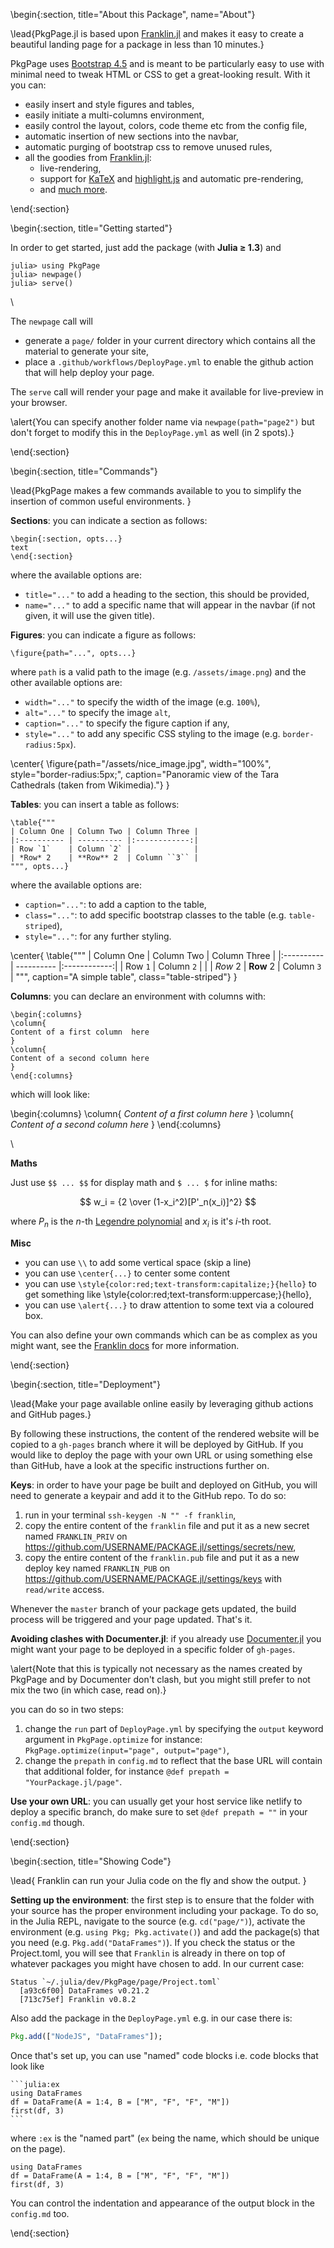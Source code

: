 <!-- =============================
     ABOUT
    ============================== -->

\begin{:section, title="About this Package", name="About"}

\lead{PkgPage.jl is based upon [Franklin.jl](https://github.com/tlienart/Franklin.jl) and makes it easy to create a beautiful landing page for a package in less than 10 minutes.}

PkgPage uses [Bootstrap 4.5](https://getbootstrap.com/docs/4.5/getting-started/introduction/) and is meant to be particularly easy to use with minimal need to tweak HTML or CSS to get a great-looking result.
With it you can:

* easily insert and style figures and tables,
* easily initiate a multi-columns environment,
* easily control the layout, colors, code theme etc from the config file,
* automatic insertion of new sections into the navbar,
* automatic purging of bootstrap css to remove unused rules,
* all the goodies from [Franklin.jl](https://github.com/tlienart/Franklin.jl):
    * live-rendering,
    * support for [KaTeX](https://github.com/KaTeX/KaTeX) and [highlight.js](https://highlightjs.org/) and automatic pre-rendering,
    * and [much more](https://franklinjl.org/).

\end{:section}

<!-- =============================
     GETTING STARTED
     ============================== -->
\begin{:section, title="Getting started"}

In order to get started, just add the package (with **Julia ≥ 1.3**) and

```julia-repl
julia> using PkgPage
julia> newpage()
julia> serve()
```

\\

The `newpage` call will
* generate a `page/` folder in your current directory which contains all the material to generate your site,
* place a `.github/workflows/DeployPage.yml` to enable the github action that will help deploy your page.

The `serve` call will render your page and make it available for live-preview in your browser.

\alert{You can specify another folder name via `newpage(path="page2")` but don't forget to modify this in the `DeployPage.yml` as well (in 2 spots).}

\end{:section}

<!-- =============================
     SPECIAL COMMANDS
     ============================== -->
\begin{:section, title="Commands"}

\lead{PkgPage makes a few commands available to you to simplify the insertion of common useful environments.
}

**Sections**: you can indicate a section as follows:

```plaintext
\begin{:section, opts...}
text
\end{:section}
```

where the available options are:

* `title="..."` to add a heading to the section, this should be provided,
* `name="..."` to add a specific name that will appear in the navbar (if not given, it will use the given title).

**Figures**: you can indicate a figure as follows:

```plaintext
\figure{path="...", opts...}
```

where `path` is a valid path to the image (e.g. `/assets/image.png`) and the other available options are:

* `width="..."` to specify the width of the image (e.g. `100%`),
* `alt="..."` to specify the image `alt`,
* `caption="..."` to specify the figure caption if any,
* `style="..."` to add any specific CSS styling to the image (e.g. `border-radius:5px`).

\center{
  \figure{path="/assets/nice_image.jpg", width="100%", style="border-radius:5px;", caption="Panoramic view of the Tara Cathedrals (taken from Wikimedia)."}
}

**Tables**: you can insert a table as follows:

```plaintext
\table{"""
| Column One | Column Two | Column Three |
|:---------- | ---------- |:------------:|
| Row `1`    | Column `2` |              |
| *Row* 2    | **Row** 2  | Column ``3`` |
""", opts...}
```

where the available options are:

* `caption="..."`: to add a caption to the table,
* `class="..."`: to add specific bootstrap classes to the table (e.g. `table-striped`),
* `style="..."`: for any further styling.

\center{
    \table{"""
    | Column One | Column Two | Column Three |
    |:---------- | ---------- |:------------:|
    | Row `1`    | Column `2` |              |
    | *Row* 2    | **Row** 2  | Column ``3`` |
    """, caption="A simple table", class="table-striped"}
}

**Columns**: you can declare an environment with columns with:

```plaintext
\begin{:columns}
\column{
Content of a first column  here
}
\column{
Content of a second column here
}
\end{:columns}
```

which will look like:

\begin{:columns}
\column{
_Content of a first column here_
}
\column{
_Content of a second column here_
}
\end{:columns}

\\

**Maths**

Just use `$$ ... $$` for display math and  `$ ... $` for inline maths:

$$ w_i = {2 \over (1-x_i^2)[P'_n(x_i)]^2} $$ <!--_-->

where $P_n$ is the $n$-th [Legendre polynomial](https://en.wikipedia.org/wiki/Legendre_polynomials) and $x_i$ is it's $i$-th root.

**Misc**

* you can use `\\` to add some vertical space (skip a line)
* you can use `\center{...}` to center some content
* you can use `\style{color:red;text-transform:capitalize;}{hello}` to get something like \style{color:red;text-transform:uppercase;}{hello},
* you can use `\alert{...}` to draw attention to some text via a coloured box.

You can also define your own commands which can be as complex as you might want, see the [Franklin docs](https://franklinjl.org) for more information.

\end{:section}

<!-- =============================
     Deploying
    ============================== -->

\begin{:section, title="Deployment"}

\lead{Make your page available online easily by leveraging github actions and GitHub pages.}

By following these instructions, the content of the rendered website will be copied to a `gh-pages` branch where it will be deployed by GitHub.
If you would like to deploy the page with your own URL or using something else than GitHub, have a  look at the specific instructions further on.

**Keys**: in order to have your page be built and deployed on GitHub, you will need to generate a keypair and add it to the GitHub repo. To do so:

1. run in your terminal  `ssh-keygen -N "" -f franklin`,
1. copy the entire content of  the `franklin` file and put it as a new secret named `FRANKLIN_PRIV` on <https://github.com/USERNAME/PACKAGE.jl/settings/secrets/new>,
1. copy the entire content of the  `franklin.pub` file and put it as a new deploy key named `FRANKLIN_PUB` on <https://github.com/USERNAME/PACKAGE.jl/settings/keys> with `read/write` access.

Whenever the `master` branch of your package gets updated, the  build process will be triggered and your page updated.
That's it.

**Avoiding clashes with Documenter.jl**: if you already use [Documenter.jl](https://github.com/JuliaDocs/Documenter.jl) you might want your page to be deployed in a specific folder of `gh-pages`.

\alert{Note that this is typically not necessary as the names created by PkgPage and by Documenter don't clash, but you might still prefer to not mix the two (in which case, read on).}

 you can do so in two steps:

1. change the `run` part of `DeployPage.yml` by specifying the `output` keyword argument  in `PkgPage.optimize` for instance: `PkgPage.optimize(input="page", output="page")`,
1. change the `prepath` in `config.md` to reflect that the base URL will contain that additional folder, for instance `@def prepath = "YourPackage.jl/page"`.

**Use your own URL**: you can usually get your host service like netlify to deploy a specific branch, do make sure to set `@def prepath = ""` in your `config.md` though.

\end{:section}

<!-- =============================
     SHOWING CODE
    ============================== -->

\begin{:section, title="Showing Code"}

\lead{
    Franklin can run your Julia code on the fly and show the output.
}

**Setting up the environment**: the first step is to ensure that the folder with your source has the proper environment including your package.
To do so, in the Julia REPL, navigate to the source (e.g. `cd("page/")`), activate the environment (e.g. `using Pkg; Pkg.activate()`) and add the package(s) that you need (e.g. `Pkg.add("DataFrames")`).
If you check the status or the Project.toml, you will see that `Franklin` is already in there on top of whatever packages you might have chosen to add.
In our current case:

```
Status `~/.julia/dev/PkgPage/page/Project.toml`
  [a93c6f00] DataFrames v0.21.2
  [713c75ef] Franklin v0.8.2
```

Also add the package in the `DeployPage.yml` e.g. in our case there is:

```julia
Pkg.add(["NodeJS", "DataFrames"]);
```

Once that's set up, you can use "named" code blocks i.e. code blocks that look like

`````
```julia:ex
using DataFrames
df = DataFrame(A = 1:4, B = ["M", "F", "F", "M"])
first(df, 3)
```
`````

where `:ex` is the "named part" (`ex` being the name, which should be unique on the page).

```julia:ex
using DataFrames
df = DataFrame(A = 1:4, B = ["M", "F", "F", "M"])
first(df, 3)
```

You can control the indentation and appearance of the output block in the `config.md` too.

\end{:section}
